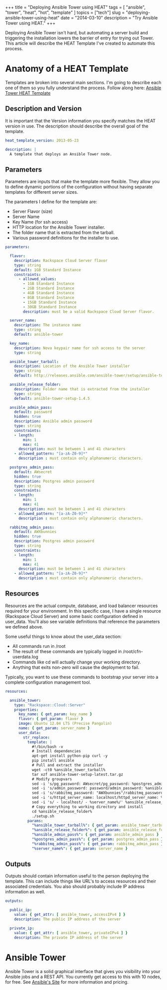 +++
title = "Deploying Ansible Tower using HEAT"
tags = [ "ansible", "tower", "heat", "hot", "template" ]
topics = ["tech"]
slug = "deploying-ansible-tower-using-heat"
date = "2014-03-10"
description = "Try Ansible Tower using HEAT."
+++

Deploying Ansible Tower isn't hard, but automating a server build and triggering the installation lowers the barrier of entry for trying out Tower. This article will describe the HEAT Template I've created to automate this process.

# Anatomy of a HEAT Template

Templates are broken into several main sections. I'm going to describe each one of them so you fully understand the process. Follow along here: [Ansible Tower HEAT Template](https://github.com/rackspace-orchestration-templates/ansible-tower)

## Description and Version

It is important that the Version information you specify matches the HEAT version in use. The description should describe the overall goal of the template.

```yaml
heat_template_version: 2013-05-23

description: |
  A template that deploys an Ansible Tower node.
```

## Parameters

Parameters are inputs that make the template more flexible. They allow you to define dynamic portions of the configuration without having separate templates for different server sizes.

The parameters I define for the template are:

* Server Flavor (size)
* Server Name
* Key Name (for ssh access)
* HTTP location for the Ansible Tower installer.
* The folder name that is extracted from the tarball.
* Various password definitions for the installer to use.

```yaml
parameters:

  flavor:
    description: Rackspace Cloud Server flavor
    type: string
    default: 1GB Standard Instance
    constraints:
      - allowed_values:
        - 1GB Standard Instance
        - 2GB Standard Instance
        - 4GB Standard Instance
        - 8GB Standard Instance
        - 15GB Standard Instance
        - 30GB Standard Instance
        description: must be a valid Rackspace Cloud Server flavor.

  server_name:
    description: The instance name
    type: string
    default: ansible-tower

  key_name:
    description: Nova keypair name for ssh access to the server
    type: string

  ansible_tower_tarball:
    description: Location of the Ansible Tower installer
    type: string
    default: http://releases.ansible.com/ansible-tower/setup/ansible-tower-setup-latest.tar.gz

  ansible_release_folder:
    description: Folder name that is extracted from the installer
    type: string
    default: ansible-tower-setup-1.4.5

  ansible_admin_pass:
    default: password
    hidden: true
    description: Ansible admin password
    type: string
    constraints:
    - length:
        min: 1
        max: 41
      description: must be between 1 and 41 characters
    - allowed_pattern: "[a-zA-Z0-9]*"
      description : must contain only alphanumeric characters.

  postgres_admin_pass:
    default: AWsecret
    hidden: true
    description: Postgres admin password
    type: string
    constraints:
    - length:
        min: 1
        max: 41
      description: must be between 1 and 41 characters
    - allowed_pattern: "[a-zA-Z0-9]*"
      description : must contain only alphanumeric characters.

  rabbitmq_admin_pass:
    default: AWXbunnies
    hidden: true
    description: Postgres admin password
    type: string
    constraints:
    - length:
        min: 1
        max: 41
      description: must be between 1 and 41 characters
    - allowed_pattern: "[a-zA-Z0-9]*"
      description : must contain only alphanumeric characters.
```

## Resources

Resources are the actual compute, database, and load balancer resources required for your environment. In this specific case, I have a single resource (Rackspace Cloud Server) and some basic configuration defined in user_data. You'll also see variable definitions that reference the parameters we defined above.

Some useful things to know about the user_data section:

* All commands run in /root
* The result of these commands are typically logged in /root/cfn-userdata.log
* Commands like cd will actually change your working directory.
* Anything that exits non-zero will cause the deployment to fail.

Typically, you want to use these commands to bootstrap your server into a complete configuration management tool.

```yaml
resources:

  ansible_tower:
    type: "Rackspace::Cloud::Server"
    properties:
      key_name: { get_param: key_name }
      flavor: { get_param: flavor }
      image: Ubuntu 12.04 LTS (Precise Pangolin)
      name: { get_param: server_name }
      user_data:
        str_replace:
          template: |
            #!/bin/bash -v
            # Install dependencies
            apt-get install python-pip curl -y
            pip install ansible
            # Pull and extract the installer
            wget -ct0 %ansible_tower_tarball%
            tar xzf ansible-tower-setup-latest.tar.gz
            # Modify groupvars
            sed -i 's/pg_password: AWsecret/pg_password: %postgres_admin_pass%/' %ansible_release_folder%/group_vars/all
            sed -i 's/admin_password: password/admin_password: %ansible_admin_pass%/' %ansible_release_folder%/group_vars/all
            sed -i 's/rabbitmq_password: "AWXbunnies"/rabbitmq_password: "%rabbitmq_admin_pass%"/' %ansible_release_folder%/group_vars/all
            sed -i 's/httpd_server_name: localhost/httpd_server_name: %server_name%/' %ansible_release_folder%/group_vars/all
            sed -i 's/ - localhost/ - %server_name%/' %ansible_release_folder%/group_vars/all
            # Copy everything to working directory and install
            cd %ansible_release_folder%
            ./setup.sh
          params:
            "%ansible_tower_tarball%": { get_param: ansible_tower_tarball }
            "%ansible_release_folder%": { get_param: ansible_release_folder }
            "%ansible_admin_pass%": { get_param: ansible_admin_pass }
            "%postgres_admin_pass%": { get_param: postgres_admin_pass }
            "%rabbitmq_admin_pass%": { get_param: rabbitmq_admin_pass }
            "%server_name%": { get_param: server_name }
```

## Outputs

Outputs should contain information useful to the person deploying the template. This can include things like URL's to access resources and their associated credentials. You also should probably include IP address information as well.

```yaml
outputs:

  public_ip:
    value: { get_attr: [ ansible_tower, accessIPv4 ] }
    description: The public IP address of the server

  private_ip:
    value: { get_attr: [ ansible_tower, privateIPv4 ] }
    description: The private IP address of the server
```

# Ansible Tower

Ansible Tower is a solid graphical interface that gives you visibility into your Ansible jobs and a REST API. You currently get access to this with 10 nodes, for free. See [Ansible's Site](http://www.ansible.com/tower) for more information and pricing.
